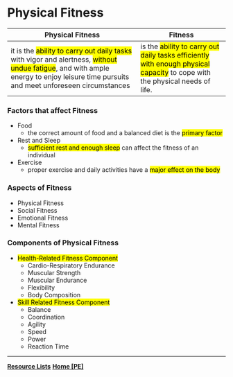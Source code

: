 # Physical Fitness
| Physical Fitness | Fitness |
| ---------------- | ------- |
|it is the <mark class="hltr-blue">ability to carry out daily tasks</mark> with vigor and alertness, <mark class="hltr-blue">without undue fatigue</mark>, and with ample energy to enjoy leisure time pursuits and meet unforeseen circumstances | is the <mark class="hltr-blue">ability to carry out daily tasks efficiently with enough physical capacity</mark> to cope with the physical needs of life.|

### Factors that affect Fitness
- Food
	- the correct amount of food and a balanced diet is the <mark class="hltr-blue">primary factor</mark>
- Rest and Sleep
	- <mark class="hltr-blue">sufficient rest and enough sleep</mark> can affect the fitness of an individual
- Exercise
	- proper exercise and daily activities have a <mark class="hltr-blue">major effect on the body</mark>
### Aspects of Fitness
- Physical Fitness
- Social Fitness
- Emotional Fitness
- Mental Fitness
### Components of Physical Fitness
- <mark class="hltr-green">Health-Related Fitness Component</mark>
	- Cardio-Respiratory Endurance
	- Muscular Strength
	- Muscular Endurance
	- Flexibility
	- Body Composition
- <mark class="hltr-green">Skill Related Fitness Component</mark>
	- Balance
	- Coordination
	- Agility
	- Speed
	- Power
	- Reaction Time
---
**[Resource Lists](resFitness.md)**
**[Home [PE]](PE102.md)**